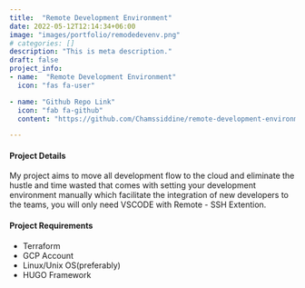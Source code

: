 ```yaml
---
title:  "Remote Development Environment"
date: 2022-05-12T12:14:34+06:00
image: "images/portfolio/remodedevenv.png"
# categories: []
description: "This is meta description."
draft: false
project_info:
- name:  "Remote Development Environment"
  icon: "fas fa-user"

- name: "Github Repo Link"
  icon: "fab fa-github"
  content: "https://github.com/Chamssiddine/remote-development-environment"

---
```


#### Project Details

My project aims to move all development flow to the cloud and eliminate the hustle and time wasted that comes with setting your development environment manually which facilitate the integration of new developers to the teams, you will only need VSCODE with Remote - SSH Extention.


#### Project Requirements

* Terraform
* GCP Account
* Linux/Unix OS(preferably)
* HUGO Framework
